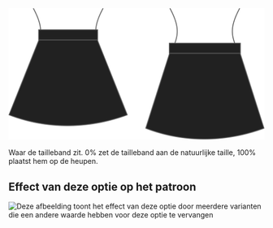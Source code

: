 ![Positie tailleband](waistbandposition.svg)

Waar de tailleband zit. 0% zet de tailleband aan de natuurlijke taille, 100% plaatst hem op de heupen.

## Effect van deze optie op het patroon

![Deze afbeelding toont het effect van deze optie door meerdere varianten die een andere waarde hebben voor deze optie te vervangen](sandy\_waistbandposition\_sample.svg "Effect van deze optie op het patroon")
